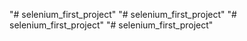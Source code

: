 "# selenium_first_project" 
"# selenium_first_project" 
"# selenium_first_project" 
"# selenium_first_project" 
